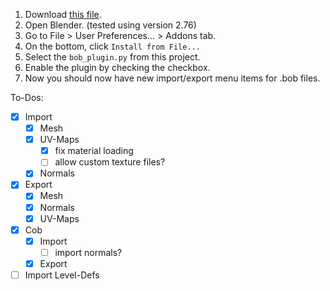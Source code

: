 
1. Download [this file](https://github.com/Mrmaxmeier/BombSquad-Community-Mod-Manager/blob/master/utils/blender/bob_plugin.py).
2. Open Blender. (tested using version 2.76)
3. Go to File > User Preferences... > Addons tab.
4. On the bottom, click `Install from File...`
5. Select the `bob_plugin.py` from this project.
6. Enable the plugin by checking the checkbox.
7. Now you should now have new import/export menu items for .bob files.

To-Dos:
- [x] Import
	- [x] Mesh
	- [x] UV-Maps
		- [x] fix material loading
		- [ ] allow custom texture files?
	- [x] Normals
- [x] Export
	- [x] Mesh
	- [x] Normals
	- [x] UV-Maps
- [x] Cob
	- [x] Import
		- [ ] import normals?
	- [x] Export
- [ ] Import Level-Defs
